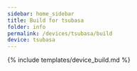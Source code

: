 ```yaml
---
sidebar: home_sidebar
title: Build for tsubasa
folder: info
permalink: /devices/tsubasa/build
device: tsubasa
---
```

{% include templates/device_build.md %}
